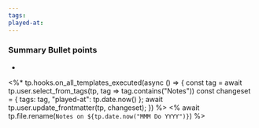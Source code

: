 ```yaml
---
tags: 
played-at:
---
```

### Summary Bullet points
- 

<%* 
tp.hooks.on_all_templates_executed(async () => {
	const tag = await tp.user.select_from_tags(tp, tag => tag.contains("Notes"))
	const changeset = {
		tags: tag,
		"played-at": tp.date.now()
	};
	await tp.user.update_frontmatter(tp, changeset);
})
%>
<% await tp.file.rename(`Notes on ${tp.date.now("MMM Do YYYY")}`) %>